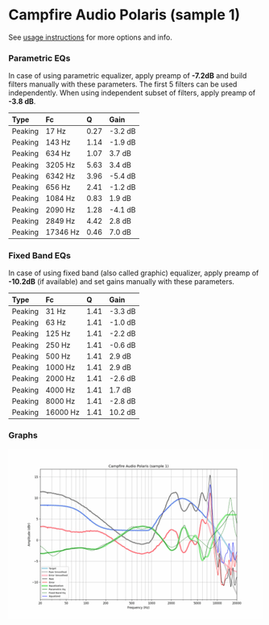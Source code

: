 # Campfire Audio Polaris (sample 1)
See [usage instructions](https://github.com/jaakkopasanen/AutoEq#usage) for more options and info.

### Parametric EQs
In case of using parametric equalizer, apply preamp of **-7.2dB** and build filters manually
with these parameters. The first 5 filters can be used independently.
When using independent subset of filters, apply preamp of **-3.8 dB**.

| Type    | Fc       |    Q | Gain    |
|:--------|:---------|:-----|:--------|
| Peaking | 17 Hz    | 0.27 | -3.2 dB |
| Peaking | 143 Hz   | 1.14 | -1.9 dB |
| Peaking | 634 Hz   | 1.07 | 3.7 dB  |
| Peaking | 3205 Hz  | 5.63 | 3.4 dB  |
| Peaking | 6342 Hz  | 3.96 | -5.4 dB |
| Peaking | 656 Hz   | 2.41 | -1.2 dB |
| Peaking | 1084 Hz  | 0.83 | 1.9 dB  |
| Peaking | 2090 Hz  | 1.28 | -4.1 dB |
| Peaking | 2849 Hz  | 4.42 | 2.8 dB  |
| Peaking | 17346 Hz | 0.46 | 7.0 dB  |

### Fixed Band EQs
In case of using fixed band (also called graphic) equalizer, apply preamp of **-10.2dB**
(if available) and set gains manually with these parameters.

| Type    | Fc       |    Q | Gain    |
|:--------|:---------|:-----|:--------|
| Peaking | 31 Hz    | 1.41 | -3.3 dB |
| Peaking | 63 Hz    | 1.41 | -1.0 dB |
| Peaking | 125 Hz   | 1.41 | -2.2 dB |
| Peaking | 250 Hz   | 1.41 | -0.6 dB |
| Peaking | 500 Hz   | 1.41 | 2.9 dB  |
| Peaking | 1000 Hz  | 1.41 | 2.9 dB  |
| Peaking | 2000 Hz  | 1.41 | -2.6 dB |
| Peaking | 4000 Hz  | 1.41 | 1.7 dB  |
| Peaking | 8000 Hz  | 1.41 | -2.8 dB |
| Peaking | 16000 Hz | 1.41 | 10.2 dB |

### Graphs
![](./Campfire%20Audio%20Polaris%20(sample%201).png)